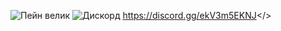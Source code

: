 ![Пейн велик](https://github.com/user-attachments/assets/91c1df92-be1c-4caf-b01b-b5f73687e00e)
![Дискорд](https://discord.gg/ekV3m5EKNJ)
<a id="Дискорд">https://discord.gg/ekV3m5EKNJ</>
